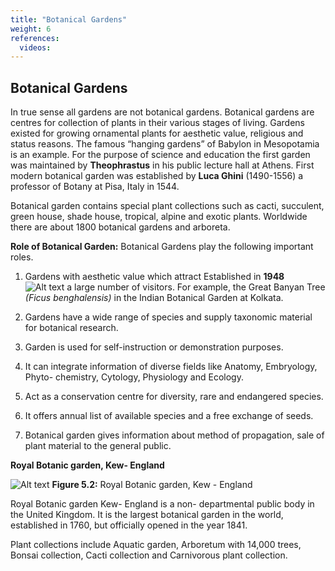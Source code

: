```yaml
---
title: "Botanical Gardens"
weight: 6
references:
  videos:
---
```


## Botanical Gardens

In true sense all gardens are not botanical gardens. Botanical gardens are centres for collection of plants in their various stages of living. Gardens existed for growing ornamental plants for aesthetic value, religious and status reasons. The famous “hanging gardens” of Babylon in Mesopotamia is an example. For the purpose of science and education the first garden was maintained by **Theophrastus** in his public lecture hall at Athens. First modern botanical garden was established by **Luca Ghini** (1490-1556) a professor of Botany at Pisa, Italy in 1544.

Botanical garden contains special plant collections such as cacti, succulent, green house, shade house, tropical, alpine and exotic plants. Worldwide there are about 1800 botanical gardens and arboreta.

**Role of Botanical Garden:** Botanical Gardens play the following important roles.

1. Gardens with aesthetic value which attract Established in **1948**
   ![Alt text](5.1.png)
   a large number of visitors. For example, the Great Banyan Tree _(Ficus benghalensis)_ in the Indian Botanical Garden at Kolkata.

2. Gardens have a wide range of species and supply taxonomic material for botanical research.

3. Garden is used for self-instruction or demonstration purposes.

4. It can integrate information of diverse fields like Anatomy, Embryology, Phyto- chemistry, Cytology, Physiology and Ecology.

5. Act as a conservation centre for diversity, rare and endangered species.

6. It offers annual list of available species and a free exchange of seeds.

7. Botanical garden gives information about method of propagation, sale of plant material to the general public.

**Royal Botanic garden, Kew- England**

![Alt text](5.2.png)
**Figure 5.2:** Royal Botanic garden, Kew - England 

Royal Botanic garden Kew- England is a non- departmental public body in the United Kingdom. It is the largest botanical garden in the world, established in 1760, but officially opened in the year 1841.

Plant collections include Aquatic garden, Arboretum with 14,000 trees, Bonsai collection, Cacti collection and Carnivorous plant collection.
